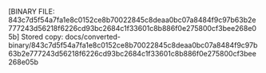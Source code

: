 [BINARY FILE: 843c7d5f54a7fa1e8c0152ce8b70022845c8deaa0bc07a8484f9c97b63b2e777243d56218f6226cd93bc2684c1f33601c8b886f0e275800cf3bee268e05b]
Stored copy: docs/converted-binary/843c7d5f54a7fa1e8c0152ce8b70022845c8deaa0bc07a8484f9c97b63b2e777243d56218f6226cd93bc2684c1f33601c8b886f0e275800cf3bee268e05b
